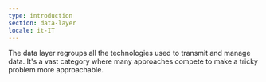```yaml
---
type: introduction
section: data-layer
locale: it-IT
---
```

 The data layer regroups all the technologies used to transmit and manage data. 
It's a vast category where many approaches compete to make a tricky problem more
approachable.